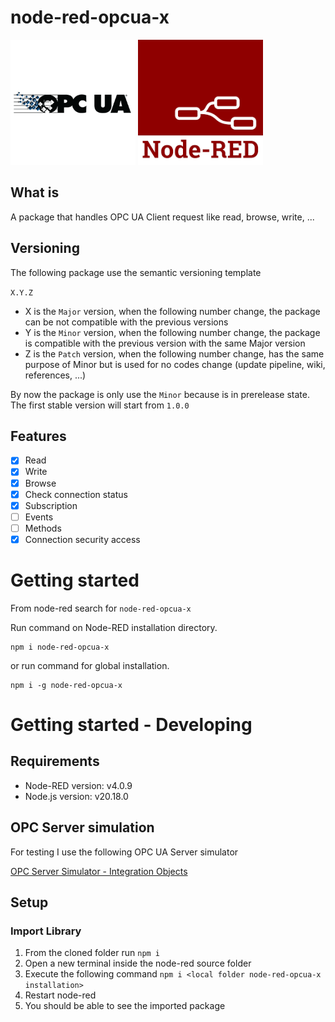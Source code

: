 # node-red-opcua-x
<img src="icons/opcua-logo.png" alt="drawing" style="height:200px;"/>
<img src="images/node-red-logo.png" alt="drawing" style="height:200px;"/>

## What is
A package that handles OPC UA Client request like read, browse, write, ...

## Versioning
The following package use the semantic versioning template

`X.Y.Z`

- X is the `Major` version, when the following number change, the package can be not compatible with the previous versions
- Y is the `Minor` version, when the following number change, the package is compatible with the previous version with the same Major version
- Z is the `Patch` version, when the following number change, has the same purpose of Minor but is used for no codes change (update pipeline, wiki, references, ...)

By now the package is only use the `Minor` because is in prerelease state.
The first stable version will start from `1.0.0`

## Features

- [x] Read
- [x] Write
- [x] Browse
- [x] Check connection status
- [x] Subscription
- [ ] Events
- [ ] Methods
- [x] Connection security access

# Getting started
From node-red search for `node-red-opcua-x`

Run command on Node-RED installation directory.
	
    npm i node-red-opcua-x

or run command for global installation.

	npm i -g node-red-opcua-x

# Getting started - Developing

## Requirements
- Node-RED version: v4.0.9
- Node.js  version: v20.18.0

## OPC Server simulation
For testing I use the following OPC UA Server simulator

[OPC Server Simulator - Integration Objects](https://integrationobjects.com/sioth-opc/sioth-opc-servers/opc-server-simulators/)

## Setup

### Import Library

1. From the cloned folder run `npm i`
2. Open a new terminal inside the node-red source folder
3. Execute the following command `npm i <local folder node-red-opcua-x installation>`
4. Restart node-red
5. You should be able to see the imported package